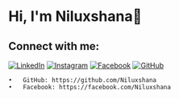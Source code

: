 
# Hi, I'm Niluxshana👋

## Connect with me:
[![LinkedIn](https://img.shields.io/badge/-LinkedIn-blue?style=flat-square&logo=linkedin&logoColor=white)](https://www.linkedin.com/in/niluxshana-ragavan-686982338)
[![Instagram](https://img.shields.io/badge/-Instagram-pink?style=flat-square&logo=instagram&logoColor=white)](https://www.instagram.com/itz_nilaragav?igsh=MW1sM3BldjhpMnBtdw%3D%3D&utm_source=qr)
[![Facebook](https://img.shields.io/badge/-Facebook-1877F2?style=flat-square&logo=facebook&logoColor=white)](https://www.facebook.com/share/18usynCNGd/?mibextid=LQQJ4d)
[![GitHub](https://img.shields.io/badge/-GitHub-333?style=flat-square&logo=github&logoColor=white)](https://github.com/Niluxshana)




	•	GitHub: https://github.com/Niluxshana
	•	Facebook: https://facebook.com/Niluxshana



<!---
Niluxshana/Niluxshana is a ✨ special ✨ repository because its `README.md` (this file) appears on your GitHub profile.
You can click the Preview link to take a look at your changes.
--->
